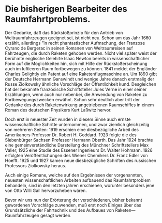Die bisherigen Bearbeiter des Raumfahrtproblems.
================================================

Der Gedanke, daß das Rückstoßprinzip für den Antrieb von
Weltraumfahrzeugen geeignet sei, ist nicht neu. Schon um das
Jahr 1660 erzählt, allerdings ”in recht phantastischer Aufmachung,
der Franzose Cyrano de Bergerac in seinen Romanen von
Weltraumreisen auf Fahrzeugen, die durch Raketen gehoben
werden. Nicht viel später weist der berühmte englische Gelehrte
Isaac Newton bereits in wissenschaftlicher Form auf die Möglichkeiten
hin, sich mit Hilfe der Rückstoßerscheinung auch im
luftleeren Raum fortbewegen zu können. 1841 meldet der Engländer
Charles Golightly ein Patent auf eine Raketenflugmaschine
an. Um 1890 gibt der Deutsche Hermann Ganswindt
und wenige Jahre danach erstmalig der Russe Ziolkowsky
ähnliche Vorschläge der Öffentlichkeit kund. Desgleichen
hat der bekannte französische Schriftsteller Jules Verne
in einer seiner Erzählungen, wenn auch nur nebenbei, die Anwendung
von Raketen zu Fortbewegungszwecken erwähnt. Schon
sehr deutlich aber tritt der Gedanke des durch Raketenwirkung
angetriebenen Raumschiffes in einem Roman des deutschen Physikers
Kurt Laßwitz hervor.

Doch erst in neuester Zeit wurden in diesem Sinne auch
ernste wissenschaftliche Schritte unternommen, und zwar ziemlich
gleichzeitig von mehreren Seiten: 1919 erschien eine diesbezügliche
Arbeit des Amerikaners Professor Dr. Robert H.
Goddard. 1923 folgte die des Siebenbürger Sachsen Professor
Hermann Oberth. Das Jahr 1924 brachte eine gemeinverständliche
Darstellung des Münchner Schriftstellers Max Valier,
1925 eine Studie des Essener Ingenieurs Dr. Walter Hohmann.
1926 erfolgten Veröffentlichungen des Wiener Chemikers Dr.
Franz Edler von Hoefft. 1925 und 1927 kamen neue diesbezügliche
Schriften des russischen Professors Ziolkowsky heraus.

Auch einige Romane, welche auf den Ergebnissen der vorgenannten,
neuesten wissenschaftlichen Arbeiten aufbauend das Raumfahrtproblem
behandeln, sind in den letzten jahren erschienen, worunter
besonders jene von Otto Willi Gail hervorzuheben wären.

Bevor wir uns nun der Erörterung der verschiedenen, bisher
bekannt gewordenen Vorschläge zuwenden, muß erst noch Einiges
über das Grundsätzliche der Fahrtechnik und des Aufbaues
von Raketen—Raumfahrzeugen gesagt werden.

